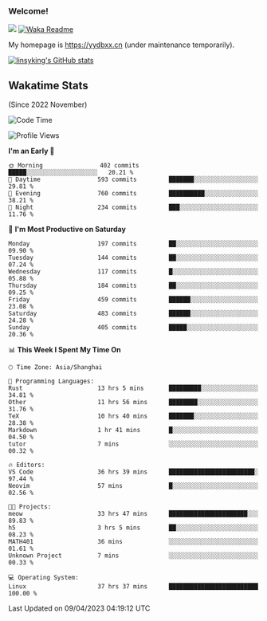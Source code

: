 ### Welcome!

![](https://visitor-badge.glitch.me/badge?page_id=linsyking.linsyking)
[![Waka Readme](https://github.com/linsyking/linsyking/actions/workflows/waka-readme.yml/badge.svg)](https://github.com/linsyking/linsyking/actions/workflows/waka-readme.yml)

My homepage is <https://yydbxx.cn> (under maintenance temporarily).

[![linsyking's GitHub stats](https://github-readme-stats.vercel.app/api?username=linsyking&show_icons=true&theme=onedark)](https://github.com/anuraghazra/github-readme-stats)

## Wakatime Stats

(Since 2022 November)

<!--START_SECTION:waka-->
![Code Time](http://img.shields.io/badge/Code%20Time-291%20hrs%2053%20mins-blue)

![Profile Views](http://img.shields.io/badge/Profile%20Views-25-blue)

**I'm an Early 🐤** 

```text
🌞 Morning                402 commits         █████░░░░░░░░░░░░░░░░░░░░   20.21 % 
🌆 Daytime                593 commits         ███████░░░░░░░░░░░░░░░░░░   29.81 % 
🌃 Evening                760 commits         ██████████░░░░░░░░░░░░░░░   38.21 % 
🌙 Night                  234 commits         ███░░░░░░░░░░░░░░░░░░░░░░   11.76 % 
```
📅 **I'm Most Productive on Saturday** 

```text
Monday                   197 commits         ██░░░░░░░░░░░░░░░░░░░░░░░   09.90 % 
Tuesday                  144 commits         ██░░░░░░░░░░░░░░░░░░░░░░░   07.24 % 
Wednesday                117 commits         █░░░░░░░░░░░░░░░░░░░░░░░░   05.88 % 
Thursday                 184 commits         ██░░░░░░░░░░░░░░░░░░░░░░░   09.25 % 
Friday                   459 commits         ██████░░░░░░░░░░░░░░░░░░░   23.08 % 
Saturday                 483 commits         ██████░░░░░░░░░░░░░░░░░░░   24.28 % 
Sunday                   405 commits         █████░░░░░░░░░░░░░░░░░░░░   20.36 % 
```


📊 **This Week I Spent My Time On** 

```text
🕑︎ Time Zone: Asia/Shanghai

💬 Programming Languages: 
Rust                     13 hrs 5 mins       █████████░░░░░░░░░░░░░░░░   34.81 % 
Other                    11 hrs 56 mins      ████████░░░░░░░░░░░░░░░░░   31.76 % 
TeX                      10 hrs 40 mins      ███████░░░░░░░░░░░░░░░░░░   28.38 % 
Markdown                 1 hr 41 mins        █░░░░░░░░░░░░░░░░░░░░░░░░   04.50 % 
tutor                    7 mins              ░░░░░░░░░░░░░░░░░░░░░░░░░   00.32 % 

🔥 Editors: 
VS Code                  36 hrs 39 mins      ████████████████████████░   97.44 % 
Neovim                   57 mins             █░░░░░░░░░░░░░░░░░░░░░░░░   02.56 % 

🐱‍💻 Projects: 
meow                     33 hrs 47 mins      ██████████████████████░░░   89.83 % 
h5                       3 hrs 5 mins        ██░░░░░░░░░░░░░░░░░░░░░░░   08.23 % 
MATH401                  36 mins             ░░░░░░░░░░░░░░░░░░░░░░░░░   01.61 % 
Unknown Project          7 mins              ░░░░░░░░░░░░░░░░░░░░░░░░░   00.33 % 

💻 Operating System: 
Linux                    37 hrs 37 mins      █████████████████████████   100.00 % 
```


 Last Updated on 09/04/2023 04:19:12 UTC
<!--END_SECTION:waka-->
